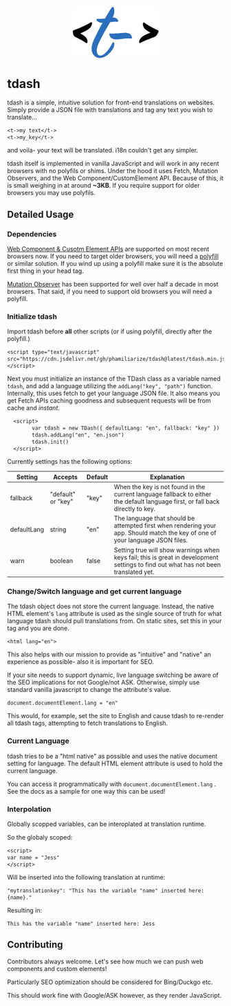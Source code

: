 <p align="center">
  <img src="tdash.png" width="200"/>
</p>

# tdash
tdash is a simple, intuitive solution for front-end translations on websites. Simply provide a JSON file with translations and tag any text you wish to translate...

```
<t->my text</t->
<t->my_key</t->
```
and voila- your text will be translated. i18n couldn't get any simpler.

tdash itself is implemented in vanilla JavaScript and will work in any recent browsers with no polyfils or shims. Under the hood it uses Fetch, Mutation Observers, and the Web Component/CustomElement API. Because of this, it is small weighing in at around **~3KB**. If you require support for older browsers you may use polyfils.

## Detailed Usage
### Dependencies
[Web Component & Cusotm Element APIs](https://caniuse.com/?search=custom%20element) are supported on most recent browsers now. If you need to target older browsers, you will need a [polyfill](https://github.com/ungap/custom-elements) or similar solution. If you wind up using a polyfill make sure it is the absolute first thing in your head tag.

[Mutation Observer](https://caniuse.com/mutationobserver) has been supported for well over half a decade in most browsers. That said, if you need to support old browsers you will need a polyfill.

### Initialize tdash
Import tdash before **all** other scripts (or if using polyfill, directly after the polyfill.)

```
<script type="text/javascript" src="https://cdn.jsdelivr.net/gh/phamiliarize/tdash@latest/tdash.min.js"></script> 
```

Next you must initialize an instance of the TDash class as a variable named `tdash`, and add a language utilizing the `addLang("key", "path")` function. Internally, this uses fetch to get your language JSON file. It also means you get Fetch APIs caching goodness and subsequent requests will be from cache and *instant*.


```
  <script>
        var tdash = new TDash({ defaultLang: "en", fallback: "key" })
        tdash.addLang("en", "en.json")
        tdash.init()
  </script>
```

  
 Currently settings has the following options:

| Setting  | Accepts            | Default | Explanation                                                                                                                    |
|----------|--------------------|---------|--------------------------------------------------------------------------------------------------------------------------------|
| fallback | "default" or "key" | "key"   | When the key is not found in the current language fallback to either the default language first, or fall back directly to key. |
| defaultLang | string | "en" | The language that should be attempted first when rendering your app. Should match the key of one of your language JSON files. |
| warn | boolean | false | Setting true will show warnings when keys fail; this is great in development settings to find out what has not been translated yet. |

### Change/Switch language and get current language
The tdash object does not store the current language. Instead, the native HTML element's `lang` attribute is used as the single source of truth for what language tdash should pull translations from. On static sites, set this in your tag and you are done.

```
<html lang="en">
```

This also helps with our mission to provide as "intuitive" and "native" an experience as possible- also it is important for  SEO.

If your site needs to support dynamic, live language switching be aware of the SEO implications for not Google/not ASK. Otherwise, simply use standard vanilla javascript to change the attribute's value.

```
document.documentElement.lang = "en"
```

This would, for example, set the site to English and cause tdash to re-render all tdash tags, attempting to fetch translations to English.

### Current Language
tdash tries to be a "html native" as possible and uses the native document setting for language. The default HTML element attribute is used to hold the current language.

You can access it programmatically with `document.documentElement.lang` . See the docs as a sample for one way this can be used!

### Interpolation
Globally scopped variables, can be interoplated at translation runtime.

So the globaly scoped:

```
<script>
var name = "Jess"
</script>
```

Will be inserted into the following translation at runtime:

```
"mytranslationkey": "This has the variable "name" inserted here: {name}."
```

Resulting in:

```
This has the variable "name" inserted here: Jess
```

## Contributing
Contributors always welcome. Let's see how much we can push web components and custom elements!

Particularly SEO optimization should be considered for Bing/Duckgo etc.

This should work fine with Google/ASK however, as they render JavaScript.
